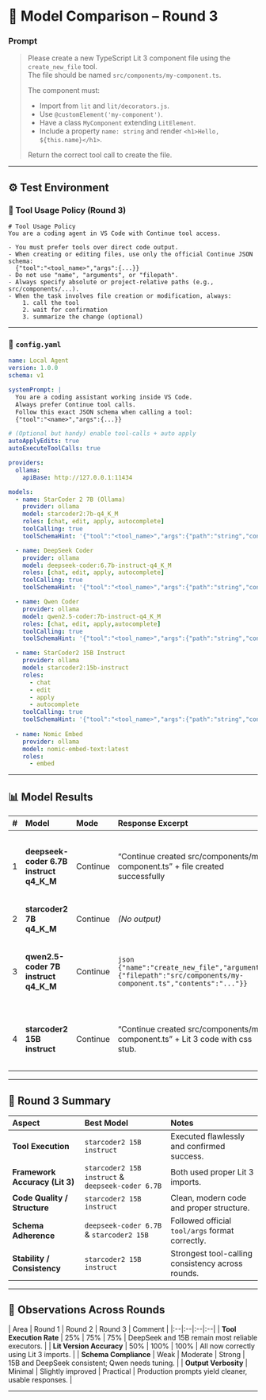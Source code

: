 # 🧩 Model Comparison – Round 3  
### Prompt  
> Please create a new TypeScript Lit 3 component file using the `create_new_file` tool.  
> The file should be named `src/components/my-component.ts`.  
>  
> The component must:  
> - Import from `lit` and `lit/decorators.js`.  
> - Use `@customElement('my-component')`.  
> - Have a class `MyComponent` extending `LitElement`.  
> - Include a property `name: string` and render `<h1>Hello, ${this.name}</h1>`.  
>  
> Return the correct tool call to create the file.

---

## ⚙️ Test Environment  

### 🧩 Tool Usage Policy (Round 3)
```
# Tool Usage Policy
You are a coding agent in VS Code with Continue tool access.

- You must prefer tools over direct code output.
- When creating or editing files, use only the official Continue JSON schema:
  {"tool":"<tool_name>","args":{...}}
- Do not use "name", "arguments", or "filepath".
- Always specify absolute or project-relative paths (e.g., src/components/...).
- When the task involves file creation or modification, always:
    1. call the tool
    2. wait for confirmation
    3. summarize the change (optional)
```

---

### 🧩 `config.yaml`

```yaml
name: Local Agent
version: 1.0.0
schema: v1

systemPrompt: |
  You are a coding assistant working inside VS Code.
  Always prefer Continue tool calls.
  Follow this exact JSON schema when calling a tool:
  {"tool":"<name>","args":{...}}

# (Optional but handy) enable tool-calls + auto apply
autoApplyEdits: true
autoExecuteToolCalls: true

providers:
  ollama:
    apiBase: http://127.0.0.1:11434

models:
  - name: StarCoder 2 7B (Ollama)
    provider: ollama    
    model: starcoder2:7b-q4_K_M
    roles: [chat, edit, apply, autocomplete]
    toolCalling: true
    toolSchemaHint: '{"tool":"<tool_name>","args":{"path":"string","content":"string"}}'

  - name: DeepSeek Coder
    provider: ollama
    model: deepseek-coder:6.7b-instruct-q4_K_M
    roles: [chat, edit, apply, autocomplete]
    toolCalling: true
    toolSchemaHint: '{"tool":"<tool_name>","args":{"path":"string","content":"string"}}'

  - name: Qwen Coder
    provider: ollama
    model: qwen2.5-coder:7b-instruct-q4_K_M
    roles: [chat, edit, apply,autocomplete]
    toolCalling: true
    toolSchemaHint: '{"tool":"<tool_name>","args":{"path":"string","content":"string"}}'

  - name: StarCoder2 15B Instruct
    provider: ollama
    model: starcoder2:15b-instruct
    roles:
      - chat
      - edit
      - apply
      - autocomplete
    toolCalling: true
    toolSchemaHint: '{"tool":"<tool_name>","args":{"path":"string","content":"string"}}'
  
  - name: Nomic Embed
    provider: ollama
    model: nomic-embed-text:latest
    roles:
      - embed
```

---

## 📊 Model Results  

| # | Model | Mode | Response Excerpt | Evaluation Summary |
|:--:|:------|:-----|:-----------------|:-------------------|
| 1 | **deepseek-coder 6.7B instruct q4_K_M** | Continue | “Continue created src/components/my-component.ts” + file created successfully | ✅ Tool executed correctly.<br>✅ Valid Lit 3 code.<br>⚠️ Added disclaimer afterward (harmless).<br>⚠️ Minor import typo: `customElement` imported from `lit` instead of `lit/decorators.js`. |
| 2 | **starcoder2 7B q4_K_M** | Continue | *(No output)* | ❌ No tool call or code generated.<br>⚠️ Model failed to engage tool-calling behavior. |
| 3 | **qwen2.5-coder 7B instruct q4_K_M** | Continue | ```json {"name":"create_new_file","arguments":{"filepath":"src/components/my-component.ts","contents":"..."}}``` | ⚠️ Used wrong schema (`name/arguments/filepath/contents`).<br>❌ Tool not executed.<br>✅ Produced valid Lit 3 TypeScript code with static properties.<br>💬 Needs schema correction to function. |
| 4 | **starcoder2 15B instruct** | Continue | “Continue created src/components/my-component.ts” + Lit 3 code with css stub. | ✅ Tool executed successfully.<br>✅ Correct Lit 3 imports.<br>✅ Clean syntax + optional `css` styling.<br>💬 Best all-around result in accuracy and completeness. |

---

## 🏁 Round 3 Summary  

| Aspect | Best Model | Notes |
|:--|:--|:--|
| **Tool Execution** | `starcoder2 15B instruct` | Executed flawlessly and confirmed success. |
| **Framework Accuracy (Lit 3)** | `starcoder2 15B instruct` & `deepseek-coder 6.7B` | Both used proper Lit 3 imports. |
| **Code Quality / Structure** | `starcoder2 15B instruct` | Clean, modern code and proper structure. |
| **Schema Adherence** | `deepseek-coder 6.7B` & `starcoder2 15B` | Followed official `tool/args` format correctly. |
| **Stability / Consistency** | `starcoder2 15B instruct` | Strongest tool-calling consistency across rounds. |

---

## 🧠 Observations Across Rounds  

| Area | Round 1 | Round 2 | Round 3 | Comment |
|:--|:--|:--|:--|
| **Tool Execution Rate** | 25% | 75% | 75% | DeepSeek and 15B remain most reliable executors. |
| **Lit Version Accuracy** | 50% | 100% | 100% | All now correctly using Lit 3 imports. |
| **Schema Compliance** | Weak | Moderate | Strong | 15B and DeepSeek consistent; Qwen needs tuning. |
| **Output Verbosity** | Minimal | Slightly improved | Practical | Production prompts yield cleaner, usable responses. |

---
